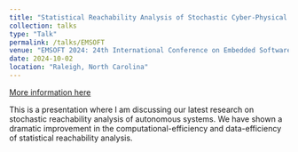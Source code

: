 ```yaml
---
title: "Statistical Reachability Analysis of Stochastic Cyber-Physical Systems Under Distribution Shift"
collection: talks
type: "Talk"
permalink: /talks/EMSOFT
venue: "EMSOFT 2024: 24th International Conference on Embedded Software"
date: 2024-10-02
location: "Raleigh, North Carolina"
---
```


[More information here](https://www.sigbed.org/emsoft-info/confs/emsoft2024.html)

This is a presentation where I am discussing our latest research on stochastic reachability analysis of autonomous systems. We have shown a dramatic improvement in the computational-efficiency and data-efficiency of statistical reachability analysis.
